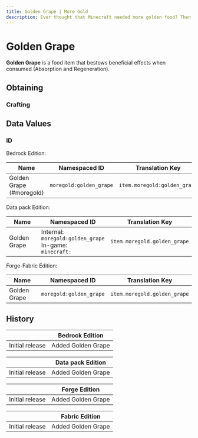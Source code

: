 ```yaml
---
title: Golden Grape | More Gold
description: Ever thought that Minecraft needed more golden food? Then this is your mod! This mod adds more than 5+ gold foods. Use it to replenish those health and hunger points and have some good buffs.
---
```


# Golden Grape

**Golden Grape** is a food item that bestows beneficial effects when consumed (Absorption and Regeneration).

## Obtaining

### Crafting

<ShapedRecipe
a1="gold_ingot" b1="gold_ingot" c1="gold_ingot"
a2="gold_ingot" b2="morefood:grape" c2="gold_ingot"
a3="gold_ingot" b3="gold_ingot" c3="gold_ingot"
output="moregold:golden_grape"/>

## Data Values

### ID

Bedrock Edition:

| Name                     | Namespaced ID           | Translation Key              |
| ------------------------ | ----------------------- | ---------------------------- |
| Golden Grape (#moregold) | `moregold:golden_grape` | `item.moregold:golden_grape` |

Data pack Edition:

| Name         | Namespaced ID                                                    | Translation Key              |
| ------------ | ---------------------------------------------------------------- | ---------------------------- |
| Golden Grape | Internal:<br>`moregold:golden_grape`<br>In-game:<br>`minecraft:` | `item.moregold.golden_grape` |

Forge-Fabric Edition:

| Name         | Namespaced ID           | Translation Key              |
| ------------ | ----------------------- | ---------------------------- |
| Golden Grape | `moregold:golden_grape` | `item.moregold.golden_grape` |

## History

|                 | Bedrock Edition    |
| --------------- | ------------------ |
| Initial release | Added Golden Grape |

|                 | Data pack Edition  |
| --------------- | ------------------ |
| Initial release | Added Golden Grape |

|                 | Forge Edition      |
| --------------- | ------------------ |
| Initial release | Added Golden Grape |

|                 | Fabric Edition     |
| --------------- | ------------------ |
| Initial release | Added Golden Grape |
